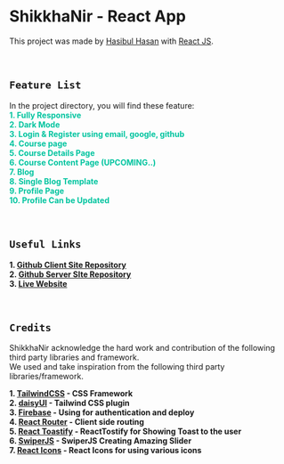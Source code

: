 # ShikkhaNir - React App

This project was made by [Hasibul Hasan](https://github.com/cbHasib) with [React JS](https://github.com/facebook/create-react-app).

<br>

## **`Feature List`**

In the project directory, you will find these feature: \
<span style="color:#00C49F">**1. Fully Responsive** </span> \
<span style="color:#00C49F">**2. Dark Mode** </span> \
<span style="color:#00C49F">**3. Login & Register using email, google, github** </span> \
<span style="color:#00C49F">**4. Course page** </span> \
<span style="color:#00C49F">**5. Course Details Page** </span> \
<span style="color:#00C49F">**6. Course Content Page (UPCOMING..)** </span> \
<span style="color:#00C49F">**7. Blog** </span> \
<span style="color:#00C49F">**8. Single Blog Template** </span> \
<span style="color:#00C49F">**9. Profile Page** </span> \
<span style="color:#00C49F">**10. Profile Can be Updated** </span> 

<br>

## **`Useful Links`**

**1. [Github Client Site Repository](https://github.com/programming-hero-web-course1/b610-learning-platform-client-side-cbHasib)** \
**2. [Github Server SIte Repository](#)** \
**3. [Live Website](https://shikkhanir-client.web.app/)**

<br>

## **`Credits`**

ShikkhaNir acknowledge the hard work and contribution of the following third party libraries and framework. <br> We used and take inspiration from the following third party libraries/framework.

**1. [TailwindCSS](https://tailwindcss.com/) - CSS Framework** \
**2. [daisyUI](https://daisyui.com/) - Tailwind CSS plugin** \
**3. [Firebase](https://firebase.google.com/) - Using for authentication and deploy** \
**4. [React Router](https://reactrouter.com/) - Client side routing** \
**5. [React Toastify](https://fkhadra.github.io/react-toastify/) - ReactTostify for Showing Toast to the user**\
**6. [SwiperJS](https://swiperjs.com/) - SwiperJS Creating Amazing Slider**\
**7. [React Icons](https://react-icons.github.io/react-icons/) - React Icons for using various icons**
